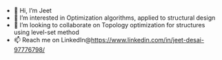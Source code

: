 - 👋 Hi, I’m Jeet
- 👀 I’m interested in Optimization algorithms, applied to structural design
- 💞️ I’m looking to collaborate on Topology optimization for structures using level-set method
- 📫 Reach me on LinkedIn@https://www.linkedin.com/in/jeet-desai-97776798/
